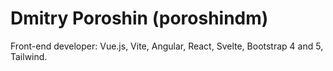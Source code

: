 # Dmitry Poroshin (poroshindm)
Front-end developer: Vue.js, Vite, Angular, React, Svelte, Bootstrap 4 and 5, Tailwind.
